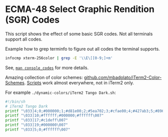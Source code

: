 # ECMA-48 Select Graphic Rendition (SGR) Codes

This script shows the effect of some basic SGR codes. Not all terminals support all codes.

Example how to grep terminfo to figure out all codes the terminal supports.

```sh
infocmp xterm-256color | grep -E '\\E\[[0-9;]+m'
```

See, [`man console_codes`](https://man7.org/linux/man-pages/man4/console_codes.4.html) for more details.

Amazing collection of color schemes: [github.com/mbadolato/iTerm2-Color-Schemes](https://github.com/mbadolato/iTerm2-Color-Schemes/).
[Scripts](https://github.com/mbadolato/iTerm2-Color-Schemes/tree/master/dynamic-colors) work almost everywhere, not in iTerm2 only.

For example `./dynamic-colors/iTerm2 Tango Dark.sh`:

```sh
#!/bin/sh
# iTerm2 Tango Dark
printf "\033]4;0;#000000;1;#d81e00;2;#5ea702;3;#cfae00;4;#427ab3;5;#89658e;6;#00a7aa;7;#dbded8;8;#686a66;9;#f54235;10;#99e343;11;#fdeb61;12;#84b0d8;13;#bc94b7;14;#37e6e8;15;#f1f1f0\007"
printf "\033]10;#ffffff;#000000;#ffffff\007"
printf "\033]17;#c1deff\007"
printf "\033]19;#000000\007"
printf "\033]5;0;#ffffff\007"
```
